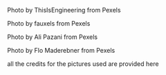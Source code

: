 Photo by ThisIsEngineering from Pexels

Photo by fauxels from Pexels

Photo by Ali Pazani from Pexels

Photo by Flo Maderebner from Pexels

all the credits for the pictures used are provided here
